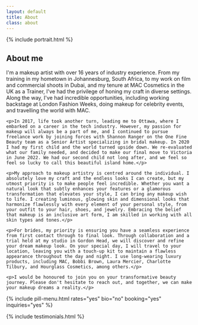 ```yaml
---
layout: default
title: About
class: about
---
```


{% include portrait.html %}

<section class="bio content-width">
    <h2>About me</h2>
    <p class="standout-text"> I'm a makeup artist with over 16 years of industry experience. From my training in my hometown in Johannesburg, South Africa, to my work on film and commercial shoots in Dubai, and my tenure at MAC Cosmetics in the UK as a Trainer, I've had the privilege of honing my craft in diverse settings. Along the way, I've had incredible opportunities, including working backstage at London Fashion Weeks, doing makeup for celebrity events, and travelling the world with MAC.</p>

    <p>In 2017, life took another turn, leading me to Ottawa, where I embarked on a career in the tech industry. However, my passion for makeup will always be a part of me, and I continued to pursue freelance work by joining forces with Shannon Ranger on the One Fine Beauty team as a Senior Artist specializing in bridal makeup. In 2020 I had my first child and the world turned upside down. We re-evaluated what our family needed, and decided to make our final move to Victoria in June 2022. We had our second child not long after, and we feel so feel so lucky to call this beautiful island home.</p>

    <p>My approach to makeup artistry is centred around the individual. I absolutely love my craft and the endless looks I can create, but my utmost priority is to make people feel incredible. Whether you want a natural look that subtly enhances your features or a glamorous transformation that elevates your style, I can bring any makeup wish to life. I creating luminous, glowing skin and dimensional looks that harmonize flawlessly with every element of your personal style, from your outfit to your hair, shoes, and jewelry. Embracing the belief that makeup is an inclusive art form, I am skilled in working with all skin types and tones.</p>

    <p>For brides, my priority is ensuring you have a seamless experience from first contact through to final look. Through collaboration and a trial held at my studio in Gordon Head, we will discover and refine your dream makeup look. On your special day, I will travel to your location, leaving you with a touch-up kit to maintain a flawless appearance throughout the day and night. I use long-wearing luxury products, including MAC, Bobbi Brown, Laura Mercier, Charlotte Tilbury, and Hourglass Cosmetics, among others.</p>

    <p>I would be honoured to join you on your transformative beauty journey. Please don't hesitate to reach out, and together, we can make your makeup dreams a reality.</p>
</section>

{% include pill-menu.html rates="yes" bio="no" booking="yes" inquiries="yes" %}

{% include testimonials.html %}
